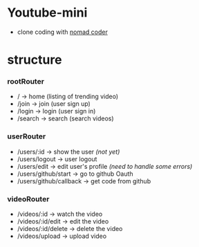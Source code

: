 Youtube-mini
============
- clone coding with [nomad coder](https://nomadcoders.co/?gclid=Cj0KCQjwpv2TBhDoARIsALBnVnn66bPKnmgUIeUWdkL7PL_vXXW-NXIWspdlf7WU5Ihm_P4RpQIAx_QaAghBEALw_wcB)

# structure

### rootRouter
* / -> home (listing of trending video)
* /join -> join (user sign up)
* /login -> login (user sign in)
* /search -> search (search videos)

### userRouter
* /users/:id -> show the user *(not yet)*
* /users/logout -> user logout
* /users/edit -> edit user's profile *(need to handle some errors)*
* /users/github/start -> go to github Oauth
* /users/github/callback -> get code from github

### videoRouter
* /videos/:id -> watch the video
* /videos/:id/edit -> edit the video
* /videos/:id/delete -> delete the video
* /videos/upload -> upload video

